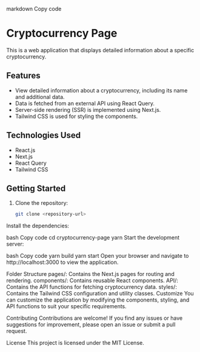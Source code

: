 markdown
Copy code
# Cryptocurrency Page

This is a web application that displays detailed information about a specific cryptocurrency.

## Features

- View detailed information about a cryptocurrency, including its name and additional data.
- Data is fetched from an external API using React Query.
- Server-side rendering (SSR) is implemented using Next.js.
- Tailwind CSS is used for styling the components.

## Technologies Used

- React.js
- Next.js
- React Query
- Tailwind CSS

## Getting Started

1. Clone the repository:

   ```bash
   git clone <repository-url>
Install the dependencies:

bash
Copy code
cd cryptocurrency-page
yarn
Start the development server:

bash
Copy code
yarn build
yarn start
Open your browser and navigate to http://localhost:3000 to view the application.

Folder Structure
pages/: Contains the Next.js pages for routing and rendering.
components/: Contains reusable React components.
API/: Contains the API functions for fetching cryptocurrency data.
styles/: Contains the Tailwind CSS configuration and utility classes.
Customize
You can customize the application by modifying the components, styling, and API functions to suit your specific requirements.

Contributing
Contributions are welcome! If you find any issues or have suggestions for improvement, please open an issue or submit a pull request.

License
This project is licensed under the MIT License.